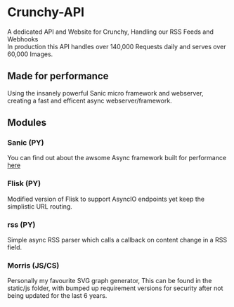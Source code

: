 # Crunchy-API
A dedicated API and Website for Crunchy, Handling our RSS Feeds and Webhooks<br>
In production this API handles over 140,000 Requests daily and serves over 60,000 Images.

## Made for performance
Using the insanely powerful Sanic micro framework and webserver, creating a fast and efficent async webserver/framework.

## Modules

### Sanic (PY)
You can find out about the awsome Async framework built for performance [here](https://sanic.readthedocs.io/en/latest/sanic/getting_started.html)

### Flisk (PY)
Modified version of Flisk to support AsyncIO endpoints yet keep the simplistic URL routing.

### rss (PY)
Simple async RSS parser which calls a callback on content change in a RSS field.

### Morris (JS/CS)
Personally my favourite SVG graph generator, This can be found in the static/js folder, with bumped up requirement versions for security after not being updated for the last 6 years.
